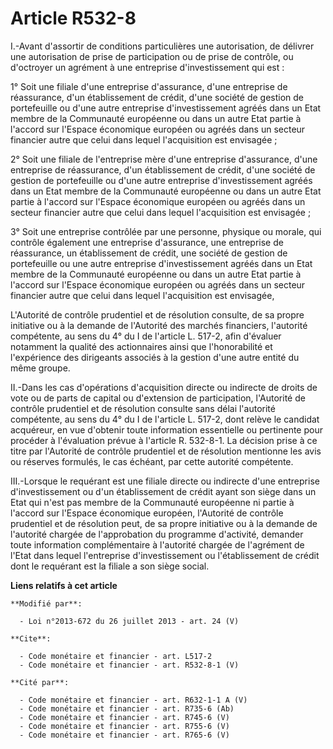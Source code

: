 # Article R532-8

I.-Avant d'assortir de conditions particulières une autorisation, de délivrer une autorisation de prise de participation ou
de prise de contrôle, ou d'octroyer un agrément à une entreprise d'investissement qui est : 

1° Soit une filiale d'une entreprise d'assurance, d'une entreprise de réassurance, d'un établissement de crédit, d'une
société de gestion de portefeuille ou d'une autre entreprise d'investissement agréés dans un Etat membre de la Communauté
européenne ou dans un autre Etat partie à l'accord sur l'Espace économique européen ou agréés dans un secteur financier autre
que celui dans lequel l'acquisition est envisagée ; 

2° Soit une filiale de l'entreprise mère d'une entreprise d'assurance, d'une entreprise de réassurance, d'un établissement de
crédit, d'une société de gestion de portefeuille ou d'une autre entreprise d'investissement agréés dans un Etat membre de la
Communauté européenne ou dans un autre Etat partie à l'accord sur l'Espace économique européen ou agréés dans un secteur
financier autre que celui dans lequel l'acquisition est envisagée ; 

3° Soit une entreprise contrôlée par une personne, physique ou morale, qui contrôle également une entreprise d'assurance, une
entreprise de réassurance, un établissement de crédit, une société de gestion de portefeuille ou une autre entreprise
d'investissement agréés dans un Etat membre de la Communauté européenne ou dans un autre Etat partie à l'accord sur l'Espace
économique européen ou agréés dans un secteur financier autre que celui dans lequel l'acquisition est envisagée, 

L'Autorité de contrôle prudentiel et de résolution consulte, de sa propre initiative ou à la demande de l'Autorité des
marchés financiers, l'autorité compétente, au sens du 4° du I de l'article L. 517-2, afin d'évaluer notamment la qualité des
actionnaires ainsi que l'honorabilité et l'expérience des dirigeants associés à la gestion d'une autre entité du même
groupe. 

II.-Dans les cas d'opérations d'acquisition directe ou indirecte de droits de vote ou de parts de capital ou d'extension de
participation, l'Autorité de contrôle prudentiel et de résolution consulte sans délai l'autorité compétente, au sens du 4° du
I de l'article L. 517-2, dont relève le candidat acquéreur, en vue d'obtenir toute information essentielle ou pertinente pour
procéder à l'évaluation prévue à l'article R. 532-8-1. La décision prise à ce titre par l'Autorité de contrôle prudentiel et
de résolution mentionne les avis ou réserves formulés, le cas échéant, par cette autorité compétente. 

III.-Lorsque le requérant est une filiale directe ou indirecte d'une entreprise d'investissement ou d'un établissement de
crédit ayant son siège dans un Etat qui n'est pas membre de la Communauté européenne ni partie à l'accord sur l'Espace
économique européen, l'Autorité de contrôle prudentiel et de résolution peut, de sa propre initiative ou à la demande de
l'autorité chargée de l'approbation du programme d'activité, demander toute information complémentaire à l'autorité chargée
de l'agrément de l'Etat dans lequel l'entreprise d'investissement ou l'établissement de crédit dont le requérant est la
filiale a son siège social.

**Liens relatifs à cet article**

	**Modifié par**:

	  - Loi n°2013-672 du 26 juillet 2013 - art. 24 (V)

	**Cite**:

	  - Code monétaire et financier - art. L517-2
	  - Code monétaire et financier - art. R532-8-1 (V)

	**Cité par**:

	  - Code monétaire et financier - art. R632-1-1 A (V)
	  - Code monétaire et financier - art. R735-6 (Ab)
	  - Code monétaire et financier - art. R745-6 (V)
	  - Code monétaire et financier - art. R755-6 (V)
	  - Code monétaire et financier - art. R765-6 (V)
